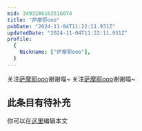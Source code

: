 ```yaml
---
mid: 3493286163516074
title: "萨摩耶ooo"
pubDate: "2024-11-04T11:22:11.931Z"
updatedDate: "2024-11-04T11:22:11.931Z"
profile:
  {
    Nickname: ["萨摩耶ooo"],
  }
---
```


关注[萨摩耶ooo](https://space.bilibili.com/3493286163516074)谢谢喵~ 关注[萨摩耶ooo](https://space.bilibili.com/3493286163516074)谢谢喵~

## 此条目有待补充
你可以在[这里](https://github.com/Yuhanawa/VTuber.ICU-Content/edit/master/v/萨摩耶ooo/index.md)编辑本文
